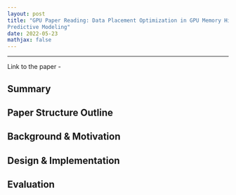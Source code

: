 ```yaml
---
layout: post
title: "GPU Paper Reading: Data Placement Optimization in GPU Memory Hierarchy using
Predictive Modeling"
date: 2022-05-23
mathjax: false
---
```

----------------

Link to the paper - 

## Summary

## Paper Structure Outline

## Background & Motivation

## Design & Implementation

## Evaluation
